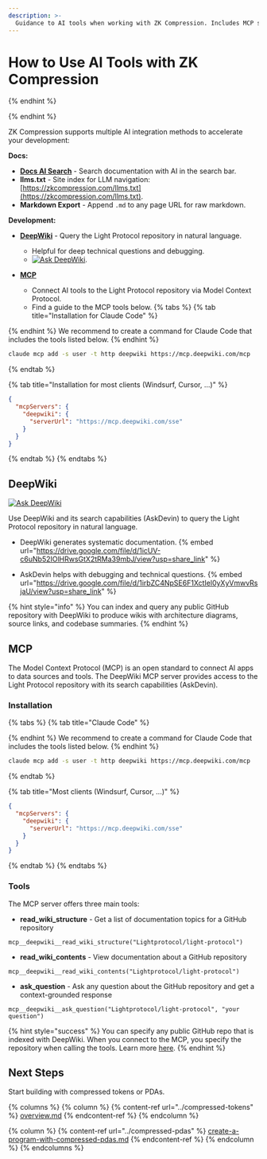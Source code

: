 ```yaml
---
description: >-
  Guidance to AI tools when working with ZK Compression. Includes MCP server, DeepWiki, and AI Search guides.
---
```


# How to Use AI Tools with ZK Compression

{% endhint %}

{% endhint %}

ZK Compression supports multiple AI integration methods to accelerate your development:

**Docs:**
- **[Docs AI Search](#ai-search)** - Search documentation with AI in the search bar.
- **llms.txt** - Site index for LLM navigation: [https://zkcompression.com/llms.txt](https://zkcompression.com/llms.txt).
- **Markdown Export** - Append `.md` to any page URL for raw markdown.

**Development:**
- **[DeepWiki](#deepwiki)** - Query the Light Protocol repository in natural language.
  * Helpful for deep technical questions and debugging.
  * [![Ask DeepWiki](https://deepwiki.com/badge.svg)](https://deepwiki.com/Lightprotocol/light-protocol).

- **[MCP](#mcp)** 
  - Connect AI tools to the Light Protocol repository via Model Context Protocol.
  - Find a guide to the MCP tools below.
{% tabs %}
{% tab title="Installation for Claude Code" %}

{% endhint %}
We recommend to create a command for Claude Code that includes the tools listed below.
{% endhint %}

```bash
claude mcp add -s user -t http deepwiki https://mcp.deepwiki.com/mcp
```
{% endtab %}

{% tab title="Installation for most clients (Windsurf, Cursor, ...)" %}
```json
{
  "mcpServers": {
    "deepwiki": {
      "serverUrl": "https://mcp.deepwiki.com/sse"
    }
  }
}
```
{% endtab %}
{% endtabs %}


## DeepWiki

[![Ask DeepWiki](https://deepwiki.com/badge.svg)](https://deepwiki.com/Lightprotocol/light-protocol)

Use DeepWiki and its search capabilities (AskDevin) to query the Light Protocol repository in natural language.

- DeepWiki generates systematic documentation.
{% embed url="https://drive.google.com/file/d/1icUV-c6uNb52IOlHRwsGtX2tRMa39mbJ/view?usp=share_link" %}

- AskDevin helps with debugging and technical questions.
{% embed url="https://drive.google.com/file/d/1irbZC4NpSE6F1XctIel0yXyVmwvRsjaU/view?usp=share_link" %}

{% hint style="info" %}
You can index and query any public GitHub repository with DeepWiki to produce wikis with architecture diagrams, source links, and codebase summaries.
{% endhint %}

## MCP

The Model Context Protocol (MCP) is an open standard to connect AI apps to data sources and tools. The DeepWiki MCP server provides access to the Light Protocol repository with its search capabilities (AskDevin).

### Installation

{% tabs %}
{% tab title="Claude Code" %}

{% endhint %}
We recommend to create a command for Claude Code that includes the tools listed below.
{% endhint %}

```bash
claude mcp add -s user -t http deepwiki https://mcp.deepwiki.com/mcp
```
{% endtab %}

{% tab title="Most clients (Windsurf, Cursor, ...)" %}
```json
{
  "mcpServers": {
    "deepwiki": {
      "serverUrl": "https://mcp.deepwiki.com/sse"
    }
  }
}
```
{% endtab %}
{% endtabs %}

### Tools

The MCP server offers three main tools:

* **read_wiki_structure** - Get a list of documentation topics for a GitHub repository

```
mcp__deepwiki__read_wiki_structure("Lightprotocol/light-protocol")
```

* **read_wiki_contents** - View documentation about a GitHub repository

```
mcp__deepwiki__read_wiki_contents("Lightprotocol/light-protocol")
```

* **ask_question** - Ask any question about the GitHub repository and get a context-grounded response

```
mcp__deepwiki__ask_question("Lightprotocol/light-protocol", "your question")
```

{% hint style="success" %}
You can specify any public GitHub repo that is indexed with DeepWiki. When you connect to the MCP, you specify the repository when calling the tools.
Learn more [here](https://docs.devin.ai/work-with-devin/deepwiki-mcp).
{% endhint %}

## Next Steps

Start building with compressed tokens or PDAs.

{% columns %}
{% column %}
{% content-ref url="../compressed-tokens" %}
[overview.md](../compressed-tokens/overview.md)
{% endcontent-ref %}
{% endcolumn %}

{% column %}
{% content-ref url="../compressed-pdas" %}
[create-a-program-with-compressed-pdas.md](../compressed-pdas/create-a-program-with-compressed-pdas.md)
{% endcontent-ref %}
{% endcolumn %}
{% endcolumns %}